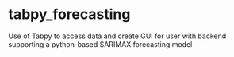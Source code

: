 # tabpy_forecasting
Use of Tabpy to access data and create GUI for user with backend supporting a python-based SARIMAX forecasting model
